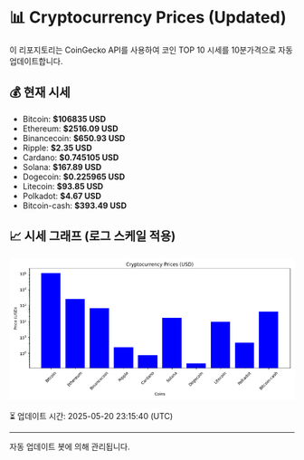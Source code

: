 
# 📊 Cryptocurrency Prices (Updated)

이 리포지토리는 CoinGecko API를 사용하여 코인 TOP 10 시세를 10분가격으로 자동 업데이트합니다.

## 💰 현재 시세
- Bitcoin: **$106835 USD**
- Ethereum: **$2516.09 USD**
- Binancecoin: **$650.93 USD**
- Ripple: **$2.35 USD**
- Cardano: **$0.745105 USD**
- Solana: **$167.89 USD**
- Dogecoin: **$0.225965 USD**
- Litecoin: **$93.85 USD**
- Polkadot: **$4.67 USD**
- Bitcoin-cash: **$393.49 USD**

## 📈 시세 그래프 (로그 스케일 적용)
![Crypto Prices](crypto_prices.png)

⏳ 업데이트 시간: 2025-05-20 23:15:40 (UTC)

---
자동 업데이트 봇에 의해 관리됩니다.
